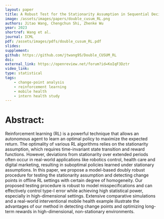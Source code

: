```yaml
---
layout: paper
title: A Robust Test for the Stationarity Assumption in Sequential Decision Making
image: /assets/images/papers/double_cusum_RL.png
authors: Jitao Wang, Chengchun Shi, Zhenke Wu
year: 2023
shortref: Wang et al.
journal: ICML
pdf: /assets/images/pdfs/double_cusum_RL.pdf
slides: 
supplement: 
github: https://github.com/jtwang95/Double_CUSUM_RL
doi: 
external_link: https://openreview.net/forum?id=KoIqF3Dztr
video_link: 
type: statistical
tags:
    - change-point analysis
    - reinforcement learning
    - mobile health
    - intern health study
---
```


# Abstract: 

Reinforcement learning (RL) is a powerful technique that allows an autonomous agent to learn an optimal policy to maximize the expected return. The optimality of various RL algorithms relies on the stationarity assumption, which requires time-invariant state transition and reward functions. However, deviations from stationarity over extended periods often occur in real-world applications like robotics control, health care and digital marketing, resulting in suboptimal policies learned under stationary assumptions. In this paper, we propose a model-based doubly robust procedure for testing the stationarity assumption and detecting change points in offline RL settings with certain degree of homogeneity. Our proposed testing procedure is robust to model misspecifications and can effectively control type-I error while achieving high statistical power, especially in high-dimensional settings. Extensive comparative simulations and a real-world interventional mobile health example illustrate the advantages of our method in detecting change points and optimizing long-term rewards in high-dimensional, non-stationary environments.